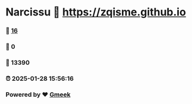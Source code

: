 # Narcissu :link: https://zqisme.github.io 
### :page_facing_up: [16](https://zqisme.github.io/tag.html) 
### :speech_balloon: 0 
### :hibiscus: 13390 
### :alarm_clock: 2025-01-28 15:56:16 
### Powered by :heart: [Gmeek](https://github.com/Meekdai/Gmeek)
